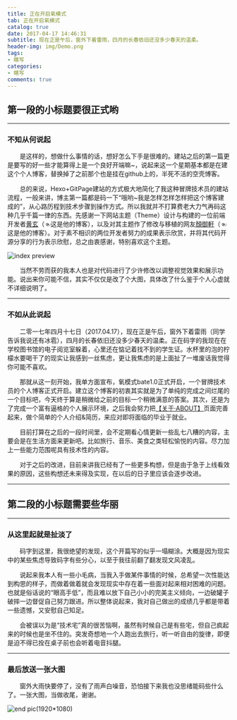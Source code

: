 ```yaml
---
title: 正在开启氧模式
tab: 正在开启氧模式
catalog: true
date: 2017-04-17 14:46:31
subtitle: 现在正是午后，窗外下着雷雨，四月的长春依旧还没多少春天的温柔。
header-img: img/Demo.png
tags:
- 瞎写
categories:
- 瞎写
comments: true
---
```


## 第一段的小标题要很正式哟

---

### 不知从何说起

&emsp;&emsp;是这样的，想做什么事情的话，想好怎么下手是很难的。建站之后的第一篇更是要写的好一些才能算得上是一个良好开端嘛~，说起来这一个星期基本都是在建这个个人博客，替换掉了之前那个也是挂在github上的，半死不活的空壳博客。

&emsp;&emsp;总的来说，Hexo+GitPage建站的方式极大地简化了我这种冒牌技术员的建站流程，一般来讲，博主第一篇都是码一下“哦哟~我是怎样怎样怎样把这个博客建成的”，从心路历程到技术步骤到操作方式。所以我就并不打算费老大力气再码这种几乎千篇一律的东西。先感谢一下网站主题（Theme）设计与构建的一位前端开发者[黄玄](http://huangxuan.me/)（☜这是他的博客），以及对其主题作了修改与移植的网友[顏御軒](http://beantech.org/)（☜这是他的博客）。对于素不相识的两位开发者努力的成果表示欣赏，并将其代码开源分享的行为表示欣慰，总之由衷感谢，特别喜欢这个主题。

![index preview](img/banner.png)

&emsp;&emsp;当然不劳而获的我本人也是对代码进行了少许修改以调整视觉效果和展示功能。说出来你可能不信，其实不仅仅是改了个大图，具体改了什么鉴于个人心虚就不详细说明了。

---

### 不如从此说起

&emsp;&emsp;二零一七年四月十七日（2017.04.17），现在正是午后，窗外下着雷雨（同学告诉我说还有冰雹），四月的长春依旧还没多少春天的温柔。正在码字的我现在在学校图书馆的电子阅览室躲着，心里还在惦记着找不到的学生证。水杯里的泡的柠檬水要喝干了的现实让我感到一丝焦虑，更让我焦虑的是上面扯了一堆废话我觉得你可能不喜欢。

&emsp;&emsp;那就从这一刻开始，我单方面宣布，氧模式bate1.0正式开启，一个冒牌技术员的个人博客正式开启。建立这个博客的初衷其实就是为了单纯的完成之间烂尾的一个目标吧，今天终于算是稍微给之前的目标一个稍微满意的答案。其次，还是为了完成一个富有逼格的个人展示环境，之后我会努力把[【关于·ABOUT】](http://oxygenmode.me/about/)页面完善起来，做个简单的个人介绍&简历，来应对即将面临的毕业于就业。

&emsp;&emsp;目前打算在之后的一段时间里，会不定期看心情更新一些乱七八糟的内容，主要会是在生活方面来更新吧。比如旅行、音乐、美食之类轻松愉悦的内容。尽力加上一些能力范围呢具有技术性的内容。

&emsp;&emsp;对于之后的改进，目前来讲我已经有了一些更多构想，但是由于急于上线看效果的原因，这些构想还未来得及实现，在以后的日子里应该会逐步改进。


---

## 第二段的小标题需要些华丽

---

### 从这里起就是扯淡了

&emsp;&emsp;码字到这里，我很绝望的发现，这个开篇写的似乎一塌糊涂。大概是因为现实中的某些焦虑导致码字有些分心，以至于我往前翻了翻发现文风凌乱。

&emsp;&emsp;说起来我本人有一些小毛病，当我入手做某件事情的时候，总希望一次性能达到构思的样子，而做着做着就会发现现实中存在着一些面对起来相对困难的问题。也就是俗话说的“眼高手低”，而且难以放下自己小小的完美主义倾向，一边破罐子破摔一边督促自己努力跟进。所以整体说起来，我对自己做出的成绩几乎都是带着一些遗憾，又安慰自己知足。

&emsp;&emsp;会被误以为是“技术宅”真的很苦恼啊，虽然有时候自己是有些宅，但自己疯起来的时候也是坐不住的。突发奇想地一个人跑出去旅行，听一听自由的旋律，即便是迫不得已拴在桌子前也会听着电音抖腿。

---

### 最后放送一张大图

&emsp;&emsp;窗外大雨快要停了，没有了雨声白噪音，恐怕接下来我也没思绪能码些什么了。一张大图，当做收尾，谢谢。

![end pic](img/endpic.jpg)(1920*1080)